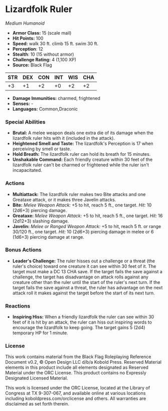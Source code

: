 # Lizardfolk Ruler

*Medium* *Humanoid*

- **Armor Class:** 15 (scale mail)
- **Hit Points:** 100 
- **Speed:** walk 30 ft. climb 15 ft. swim 30 ft.
- **Perception**: 12
- **Stealth**: 10 (15 without armor)
- **Challenge Rating:** 4 (1,100 XP)
- **Source:** Black Flag

| STR | DEX | CON | INT | WIS | CHA |
| --- | --- | --- | --- | --- | --- |
| +3 | +1 | +2 | +0 | +2 | +2 |

- **Damage Immunities:** charmed, frightened
- **Senses:** -
- **Languages:** Common,Draconic

### Special Abilities

- **Brutal:** A melee weapon deals one extra die of its damage when the lizardfolk ruler hits with it (included in the attack).
- **Heightened Smell and Taste:** The lizardfolk's Perception is 17 when perceiving by smell or taste.
- **Hold Breath:** The lizardfolk ruler can hold its breath for 15 minutes.
- **Unshakable Command:** Each friendly creature within 30 feet of the lizardfolk ruler can't be charmed or frightened while the ruler isn't incapacitated.

### Actions

- **Multiattack:** The lizardfolk ruler makes two Bite attacks and one Greataxe attack, or it makes three Javelin attacks.
- **Bite:** _Melee Weapon Attack:_ +5 to hit, reach 5 ft., one target. _Hit:_ 10 (2d6+3) piercing damage.
- **Greataxe:** _Melee Weapon Attack:_ +5 to hit, reach 5 ft., one target. _Hit:_ 16 (2d12+3) slashing damage.
- **Javelin:** _Melee or Ranged Weapon Attack:_ +5 to hit, reach 5 ft. or range 30/120 ft., one target. _Hit:_ 10 (2d6+3) piercing damage in melee or 6 (1d6+3) piercing damage at range.

### Bonus Actions

- **Leader's Challenge:** The ruler hisses out a challenge or a threat (the ruler's choice) toward one creature it can see within 30 feet of it. The target must make a DC 13 CHA save. If the target fails the save against a challenge, the target has disadvantage on attack rolls against any creature other than the ruler until the start of the ruler's next turn. If the target fails the save against a threat, the ruler has advantage on the next attack roll it makes against the target before the start of its next turn.

### Reactions

- **Inspiring Hiss:** When a friendly lizardfolk the ruler can see within 30 feet of it is hit by an attack, the ruler can hiss out inspiring words to encourage the lizardfolk to keep going. The target gains 5 (2d4) temporary HP for 1 minute.


### License

This work contains material from the Black Flag Roleplaying Reference Document v0.2, © Open Design LLC d/b/a Kobold Press. Reserved Material elements in this product include all elements designated as Reserved Material under the ORC License. This product contains no Expressly Designated Licensed Material.

This work is licensed under the ORC License, located at the Library of Congress at TX 9-307-067, and available online at various locations including koboldpress.com/orclicense and others. All warranties are disclaimed as set forth therein.
